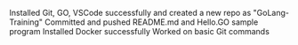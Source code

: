 Installed Git, GO, VSCode successfully and created a new repo as "GoLang-Training"
Committed and pushed README.md and Hello.GO sample program
Installed Docker successfully
Worked on basic Git commands
